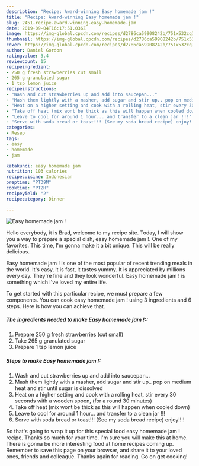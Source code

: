 ```yaml
---
description: "Recipe: Award-winning Easy homemade jam !"
title: "Recipe: Award-winning Easy homemade jam !"
slug: 2451-recipe-award-winning-easy-homemade-jam
date: 2019-09-04T16:17:51.036Z
image: https://img-global.cpcdn.com/recipes/d2786ca59908242b/751x532cq70/easy-homemade-jam-recipe-main-photo.jpg
thumbnail: https://img-global.cpcdn.com/recipes/d2786ca59908242b/751x532cq70/easy-homemade-jam-recipe-main-photo.jpg
cover: https://img-global.cpcdn.com/recipes/d2786ca59908242b/751x532cq70/easy-homemade-jam-recipe-main-photo.jpg
author: Daniel Gordon
ratingvalue: 3.4
reviewcount: 15
recipeingredient:
- 250 g fresh strawberries cut small
- 265 g granulated sugar
- 1 tsp lemon juice
recipeinstructions:
- "Wash and cut strawberries up and add into saucepan..."
- "Mash them lightly with a masher, add sugar and stir up.. pop on medium heat and stir until sugar is dissolved"
- "Heat on a higher setting and cook with a rolling heat, stir every 30 seconds with a wooden spoon, (for a round 30 minutes)"
- "Take off heat (mix wont be thick as this will happen when cooled down)"
- "Leave to cool for around 1 hour... and transfer to a clean jar !!!"
- "Serve with soda bread or toast!!! (See my soda bread recipe) enjoy!!!!"
categories:
- Resep
tags:
- easy
- homemade
- jam

katakunci: easy homemade jam
nutrition: 103 calories
recipecuisine: Indonesian
preptime: "PT39M"
cooktime: "PT2H"
recipeyield: "2"
recipecategory: Dinner

---
```



![Easy homemade jam !](https://img-global.cpcdn.com/recipes/d2786ca59908242b/751x532cq70/easy-homemade-jam-recipe-main-photo.jpg)

Hello everybody, it is Brad, welcome to my recipe site. Today, I will show you a way to prepare a special dish, easy homemade jam !. One of my favorites. This time, I'm gonna make it a bit unique. This will be really delicious.

Easy homemade jam ! is one of the most popular of recent trending meals in the world. It's easy, it is fast, it tastes yummy. It is appreciated by millions every day. They're fine and they look wonderful. Easy homemade jam ! is something which I've loved my entire life.




To get started with this particular recipe, we must prepare a few components. You can cook easy homemade jam ! using 3 ingredients and 6 steps. Here is how you can achieve that.

##### The ingredients needed to make Easy homemade jam !::

1. Prepare 250 g fresh strawberries (cut small)
1. Take 265 g granulated sugar
1. Prepare 1 tsp lemon juice




##### Steps to make Easy homemade jam !:

1. Wash and cut strawberries up and add into saucepan...
1. Mash them lightly with a masher, add sugar and stir up.. pop on medium heat and stir until sugar is dissolved
1. Heat on a higher setting and cook with a rolling heat, stir every 30 seconds with a wooden spoon, (for a round 30 minutes)
1. Take off heat (mix wont be thick as this will happen when cooled down)
1. Leave to cool for around 1 hour... and transfer to a clean jar !!!
1. Serve with soda bread or toast!!! (See my soda bread recipe) enjoy!!!!




So that's going to wrap it up for this special food easy homemade jam ! recipe. Thanks so much for your time. I'm sure you will make this at home. There is gonna be more interesting food at home recipes coming up. Remember to save this page on your browser, and share it to your loved ones, friends and colleague. Thanks again for reading. Go on get cooking!
